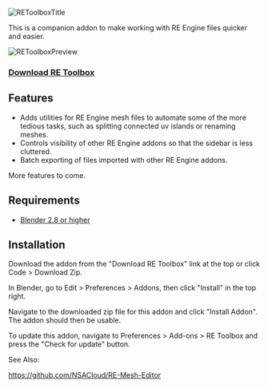 ![REToolboxTitle](https://github.com/NSACloud/RE-Toolbox/assets/46909075/53788f20-bd6d-425e-b35d-3eca69ed8e0a)

This is a companion addon to make working with RE Engine files quicker and easier.

![REToolboxPreview](https://github.com/NSACloud/RE-Toolbox/assets/46909075/72e6d7a9-9be5-4f8b-a63c-181464f3f32a)

### [Download RE Toolbox](https://github.com/NSACloud/RE-Toolbox/archive/refs/heads/main.zip)

## Features
 - Adds utilities for RE Engine mesh files to automate some of the more tedious tasks, such as splitting connected uv islands or renaming meshes.
 - Controls visibility of other RE Engine addons so that the sidebar is less cluttered.
 - Batch exporting of files imported with other RE Engine addons.
 
 More features to come.


## Requirements
* [Blender 2.8 or higher](https://www.blender.org/download/)

## Installation
Download the addon from the "Download RE Toolbox" link at the top or click Code > Download Zip.

In Blender, go to Edit > Preferences > Addons, then click "Install" in the top right.

Navigate to the downloaded zip file for this addon and click "Install Addon". The addon should then be usable.

To update this addon, navigate to Preferences > Add-ons > RE Toolbox and press the "Check for update" button.

See Also:

https://github.com/NSACloud/RE-Mesh-Editor
